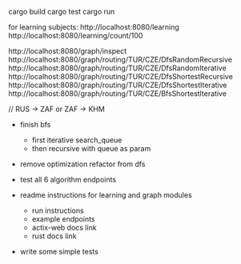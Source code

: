 cargo build cargo test cargo run

for learning subjects:
http://localhost:8080/learning
http://localhost:8080/learning/count/100

http://localhost:8080/graph/inspect
http://localhost:8080/graph/routing/TUR/CZE/DfsRandomRecursive
http://localhost:8080/graph/routing/TUR/CZE/DfsRandomIterative
http://localhost:8080/graph/routing/TUR/CZE/DfsShortestRecursive
http://localhost:8080/graph/routing/TUR/CZE/DfsShortestIterative
http://localhost:8080/graph/routing/TUR/CZE/BfsShortestIterative

// RUS -> ZAF or ZAF -> KHM

* finish bfs
    * first iterative search_queue
    * then recursive with queue as param

* remove optimization refactor from dfs

* test all 6 algorithm endpoints

* readme instructions for learning and graph modules
    * run instructions
    * example endpoints
    * actix-web docs link
    * rust docs link

* write some simple tests
